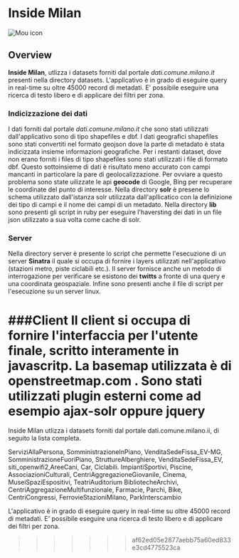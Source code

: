 # Inside Milan

![Mou icon](http://www.insidemilan.it/images/logo.png)

## Overview

**Inside Milan**, utlizza i datasets forniti dal portale *dati.comune.milano.it* presenti nella directory datasets.
L'applicativo è in grado di eseguire query in real-time su oltre 45000 record di metadati. E' possibile eseguire una ricerca di testo libero e di applicare dei filtri per zona.

### Indicizzazione dei dati

I dati forniti dal portale *dati.comune.milano.it* che sono stati utilizzati dall'applicativo sono di tipo shapefiles e dbf.
I dati geografici shapefiles sono stati convertiti nel formato geojson dove la parte di metadato è stata indicizzata insieme informazioni geografiche. Per i restanti dataset, dove non erano forniti i files di tipo shapefiles sono stati utilizzati i file di formato dbf.
Questo sottoinsieme di dati è risultato meno accurato con campi mancanti  in particolare la pare di geolocalizzazione. Per ovviare a questo problema sono state uilizzate le api **geocode** di Google, Bing per recuperare le coordinate del punto di interesse.
Nella directory **solr** è presene lo schema utilizzato dall'istanza solr utilizzata dall'apllicatico con la definizione dei tipo di campi e il nome dei campi di un metadato.
Nella directory **lib** sono presenti gli script in ruby per eseguire l'haversting dei dati in un file json utilizzato a sua volta come cache di solr.

### Server
Nella directory server è presente lo script che permette l'esecuzione di un server **Sinatra** il quale si occupa di fornire i layers utilizzati nell'applicativo (stazioni metro, piste ciclabili etc.).
Il server fornisce anche un metodo di interrogazione per verificare se esistono dei **twitts** a fronte di una query e una coordinata geospaziale.
Infine sono presenti anche il file di script per l'esecuzione su un server linux.

###Client
Il client si occupa di fornire l'interfaccia per l'utente finale, scritto interamente in javascritp. La basemap utilizzata è di openstreetmap.com . Sono stati utilizzati plugin esterni come ad esempio **ajax-solr** oppure **jquery**
=======
Inside Milan utlizza i datasets forniti dal portale dati.comune.milano.ii, di seguito la lista completa.

ServiziAllaPersona, SomministrazioneInPiano, VenditaSedeFissa_EV-MG, 
SomministrazioneFuoriPiano, StruttureAlberghiere, VenditaSedeFissa_EV, siti_openwifi2,AreeCani, Car, Ciclabili. ImpiantiSportivi, Piscine, AssociazioniCulturali, CentriAggregazioneGiovanile, Cinema, MuseiSpaziEspositivi, TeatriAuditorium
BibliotecheArchivi, CentriAggregazioneMultifunzionale, Farmacie, Parchi, Bike, CentriCongressi, FerrovieStazioniMilano, ParkInterscambio

L'applicativo è in grado di eseguire query in real-time su oltre 45000 record di metadati. E' possibile eseguire una ricerca di testo 
libero e di applicare dei filtri per zona.

>>>>>>> af62ed05e2877aebb75a60ed833e3cd4775523ca
